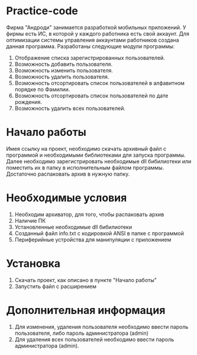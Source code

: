 # Practice-code
Фирма "Андроди" занимается разработкой мобильных приложений. У фирмы есть ИС, в которой у каждого работника есть свой аккаунт. Для оптимизации системы управления аккаунтами работников создана данная программа. Разработаны следующие модули программы:
1. Отображение списка зарегистрированных пользователей.
2. Возможность добавить пользователя.
3. Возможность изменить пользователя.
4. Возможность удалить пользователя.
5. Возможность отсортировать список пользователей в алфавитном порядке по Фамилии.
6. Возможность отсортировать список пользователей по дате рождения.
7. Возможность удалить всех пользователей.
# Начало работы
Имея ссылку на проект, необходимо скачать архивный файл с программой и необходимыми библиотеками для запуска программы. Далее необходимо зарегистрировать необходимые dll бибилиотеки или поместить их в папку в исполнительным файлом программы. Достаточно распаковать архив в нужную папку.
# Необходимые условия
1. Необходим архиватор, для того, чтобы распаковать архив
2. Наличие ПК
3. Установленные необходимые dll бибилиотеки
4. Созданный файл info.txt с кодировкой ANSI в папке с программой
5. Периферийные устройства для манипуляции с приложением
# Установка
1. Скачать проект, как описано в пункте "Начало работы"
2. Запустить файл с расширением
# Дополнительная информация
1. Для изменения, удаления пользователя необходимо ввести пароль пользователя, либо пароль администратора (admin)
2. Для удаления всех пользователей необходимо ввести пароль администратора (admin). 

